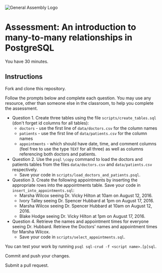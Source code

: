![General Assembly Logo](http://i.imgur.com/ke8USTq.png)

# Assessment:  An introduction to many-to-many relationships in PostgreSQL

You have 30 minutes.

## Instructions

Fork and clone this repository.

Follow the prompts below and complete each question.  You may use any resource, other than someone else in the classroom, to help you complete the assessment.

- Question 1. Create three tables using the file `scripts/create_tables.sql` (don't forget id columns for all tables):
  +  `doctors` - use the first line of `data/doctors.csv` for the column names
  +  `patients` - use the first line of `data/patients.csv` for the column names
  +  `appointments` - which should have date, time, and comment columns (feel free to use the type `TEXT` for all three) as well as columns referencing both doctors and patients.
- Question 2. Use the `psql` `\copy` command to load the doctors and patients tables from the files `data/doctors.csv` and `data/patients.csv` respectively.
  + Save your code in `scripts/load_doctors_and_patients.psql`.
- Question 3. Create the following appointments by inserting the appropriate rows into the appointments table. Save your code in `insert_into_appointments.sql`:
  + Marsha Wilcox seeing Dr. Vicky Hilton at 10am on August 12, 2016.
  + Ivory Talley seeing Dr. Spencer Hubbard at 1pm on August 17, 2016.
  + Marsha Wilcox seeing Dr. Spencer Hubbard at 10am on August 12, 2016.
  + Blake Hodge seeing Dr. Vicky Hilton at 1pm on August 17, 2016.
- Question 4. Retrieve the names and appointment times for everyone seeing Dr. Hubbard.  Retrieve the Doctors' names and appointment times for Marsha Wilcox.
  + Save your code in `scripts/select_appointments.sql`.

You can test your work by running `psql sql-crud -f <script name>.[p]sql`.

Commit and push your changes.

Submit a pull request.
